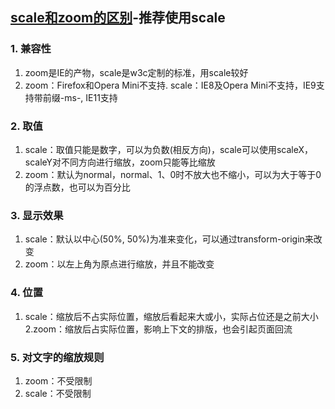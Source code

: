 ## [scale和zoom的区别](https://www.cnblogs.com/gg1234/p/7090762.html)-推荐使用scale

### 1. 兼容性
  1. zoom是IE的产物，scale是w3c定制的标准，用scale较好
  2. zoom：Firefox和Opera Mini不支持. scale：IE8及Opera Mini不支持，IE9支持带前缀-ms-, IE11支持
### 2. 取值
  1. scale：取值只能是数字，可以为负数(相反方向)，scale可以使用scaleX，scaleY对不同方向进行缩放，zoom只能等比缩放
  2. zoom：默认为normal，normal、1、0时不放大也不缩小，可以为大于等于0的浮点数，也可以为百分比
### 3. 显示效果
  1. scale：默认以中心(50%, 50%)为准来变化，可以通过transform-origin来改变
  2. zoom：以左上角为原点进行缩放，并且不能改变
### 4. 位置
  1. scale：缩放后不占实际位置，缩放后看起来大或小，实际占位还是之前大小
  2.zoom：缩放后占实际位置，影响上下文的排版，也会引起页面回流
### 5. 对文字的缩放规则
  1. zoom：不受限制
  2. scale：不受限制
